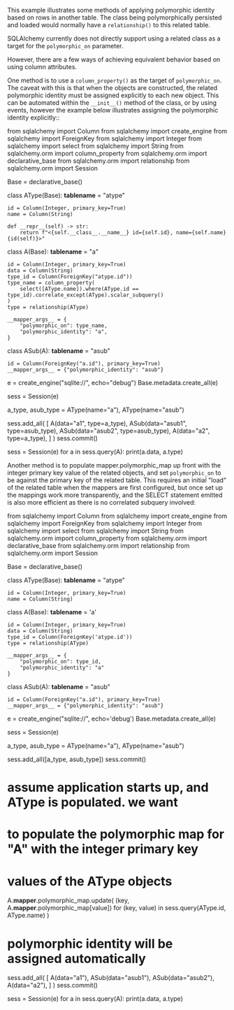 This example illustrates some methods of applying polymorphic identity based on rows in another table. The class being polymorphically persisted and loaded would normally have a `relationship()` to this related table.

SQLAlchemy currently does not directly support using a related class as a target for the `polymorphic_on` parameter.

However, there are a few ways of achieving equivalent behavior based on using column attributes.

One method is to use a `column_property()` as the target of `polymorphic_on`. The caveat with this is that when the objects are constructed, the related polymorphic identity must be assigned explicitly to each new object. This can be automated within the `__init__()` method of the class, or by using events, however the example below illustrates assigning the polymorphic identity explicitly::

from sqlalchemy import Column
from sqlalchemy import create_engine
from sqlalchemy import ForeignKey
from sqlalchemy import Integer
from sqlalchemy import select
from sqlalchemy import String
from sqlalchemy.orm import column_property
from sqlalchemy.orm import declarative_base
from sqlalchemy.orm import relationship
from sqlalchemy.orm import Session

Base = declarative_base()

class AType(Base):
    __tablename__ = "atype"

    id = Column(Integer, primary_key=True)
    name = Column(String)

    def __repr__(self) -> str:
        return f"<{self.__class__.__name__} id={self.id}, name={self.name} {id(self)}>"

class A(Base):
    __tablename__ = "a"

    id = Column(Integer, primary_key=True)
    data = Column(String)
    type_id = Column(ForeignKey("atype.id"))
    type_name = column_property(
        select([AType.name]).where(AType.id == type_id).correlate_except(AType).scalar_subquery()
    )
    type = relationship(AType)

    __mapper_args__ = {
        "polymorphic_on": type_name,
        "polymorphic_identity": "a",
    }

class ASub(A):
    __tablename__ = "asub"

    id = Column(ForeignKey("a.id"), primary_key=True)
    __mapper_args__ = {"polymorphic_identity": "asub"}

e = create_engine("sqlite://", echo="debug")
Base.metadata.create_all(e)

sess = Session(e)

a_type, asub_type = AType(name="a"), AType(name="asub")

sess.add_all(
    [
        A(data="a1", type=a_type),
        ASub(data="asub1", type=asub_type),
        ASub(data="asub2", type=asub_type),
        A(data="a2", type=a_type),
    ]
)
sess.commit()

sess = Session(e)
for a in sess.query(A):
    print(a.data, a.type)

Another method is to populate mapper.polymorphic_map up front with the integer primary key value of the related objects, and set `polymorphic_on` to be against the primary key of the related table. This requires an initial "load" of the related table when the mappers are first configured, but once set up the mappings work more transparently, and the SELECT statement emitted is also more efficient as there is no correlated subquery involved:

from sqlalchemy import Column
from sqlalchemy import create_engine
from sqlalchemy import ForeignKey
from sqlalchemy import Integer
from sqlalchemy import select
from sqlalchemy import String
from sqlalchemy.orm import column_property
from sqlalchemy.orm import declarative_base
from sqlalchemy.orm import relationship
from sqlalchemy.orm import Session

Base = declarative_base()

class AType(Base):
    __tablename__ = "atype"

    id = Column(Integer, primary_key=True)
    name = Column(String)

class A(Base):
    __tablename__ = 'a'

    id = Column(Integer, primary_key=True)
    data = Column(String)
    type_id = Column(ForeignKey('atype.id'))
    type = relationship(AType)

    __mapper_args__ = {
        "polymorphic_on": type_id,
        "polymorphic_identity": "a"
    }

class ASub(A):
    __tablename__ = "asub"

    id = Column(ForeignKey("a.id"), primary_key=True)
    __mapper_args__ = {"polymorphic_identity": "asub"}

e = create_engine("sqlite://", echo='debug')
Base.metadata.create_all(e)

sess = Session(e)

a_type, asub_type = AType(name="a"), AType(name="asub")

sess.add_all([a_type, asub_type])
sess.commit()

# assume application starts up, and AType is populated.  we want
# to populate the polymorphic map for "A" with the integer primary key
# values of the AType objects
A.__mapper__.polymorphic_map.update(
    (key, A.__mapper__.polymorphic_map[value])
    for (key, value) in sess.query(AType.id, AType.name)
)

# polymorphic identity will be assigned automatically

sess.add_all(
    [
        A(data="a1"),
        ASub(data="asub1"),
        ASub(data="asub2"),
        A(data="a2"),
    ]
)
sess.commit()

sess = Session(e)
for a in sess.query(A):
    print(a.data, a.type)